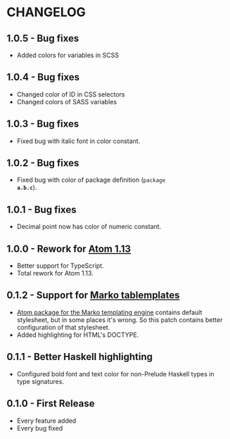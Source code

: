 # CHANGELOG

## 1.0.5 - Bug fixes

-   Added colors for variables in SCSS

## 1.0.4 - Bug fixes

-   Changed color of ID in CSS selectors
-   Changed colors of SASS variables

## 1.0.3 - Bug fixes

-   Fixed bug with italic font in color constant.

## 1.0.2 - Bug fixes

-   Fixed bug with color of package definition (<code>package <b>a.b.c</b></code>).

## 1.0.1 - Bug fixes

-   Decimal point now has color of numeric constant.

## 1.0.0 - Rework for [Atom 1.13](http://blog.atom.io/2017/01/10/atom-1-13.html)

-   Better support for TypeScript.
-   Total rework for Atom 1.13.

## 0.1.2 - Support for [Marko tablemplates](http://markojs.com)

-   [Atom package for the Marko templating engine](https://atom.io/packages/language-marko) contains default stylesheet,
    but in some places it's wrong. So this patch contains better configuration of that stylesheet.
-   Added highlighting for HTML's DOCTYPE.

## 0.1.1 - Better Haskell highlighting

-   Configured bold font and text color for non-Prelude Haskell types in type signatures.

## 0.1.0 - First Release

-   Every feature added
-   Every bug fixed
